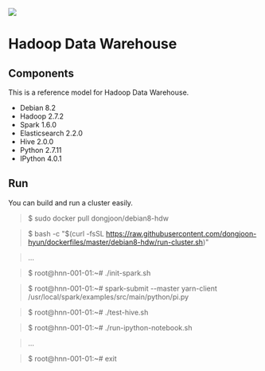 [![](https://badge.imagelayers.io/dongjoon/debian8-hdw:latest.svg)](https://imagelayers.io/?images=dongjoon/debian8-hdw:latest 'Get your own badge on imagelayers.io')

Hadoop Data Warehouse
====================

Components
----------
This is a reference model for Hadoop Data Warehouse.

* Debian 8.2
* Hadoop 2.7.2
* Spark 1.6.0
* Elasticsearch 2.2.0
* Hive 2.0.0
* Python 2.7.11
* IPython 4.0.1

Run
---
You can build and run a cluster easily.

> $ sudo docker pull dongjoon/debian8-hdw

> $ bash -c "$(curl -fsSL https://raw.githubusercontent.com/dongjoon-hyun/dockerfiles/master/debian8-hdw/run-cluster.sh)"

> ...

> $ root@hnn-001-01:~# ./init-spark.sh 

> $ root@hnn-001-01:~# spark-submit --master yarn-client /usr/local/spark/examples/src/main/python/pi.py

> $ root@hnn-001-01:~# ./test-hive.sh 

> $ root@hnn-001-01:~# ./run-ipython-notebook.sh

> ...

> $ root@hnn-001-01:~# exit
